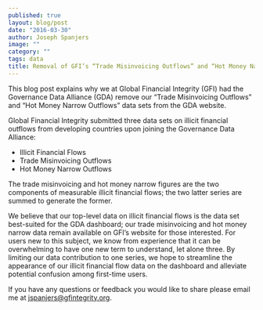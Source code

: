 ```yaml
---
published: true
layout: blog/post
date: "2016-03-30"
author: Joseph Spanjers
image: ""
category: ""
tags: data
title: Removal of GFI’s “Trade Misinvoicing Outflows” and “Hot Money Narrow Outflows” Data Sets
---
```

This blog post explains why we at Global Financial Integrity (GFI) had the Governance Data Alliance (GDA) remove our “Trade Misinvoicing Outflows” and “Hot Money Narrow Outflows” data sets from the GDA website. 


Global Financial Integrity submitted three data sets on illicit financial outflows from developing countries upon joining the Governance Data Alliance:

- Illicit Financial Flows
- Trade Misinvoicing Outflows
- Hot Money Narrow Outflows

The trade misinvoicing and hot money narrow figures are the two components of measurable illicit financial flows; the two latter series are summed to generate the former.

We believe that our top-level data on illicit financial flows is the data set best-suited for the GDA dashboard; our trade misinvoicing and hot money narrow data remain available on GFI’s website for those interested. For users new to this subject, we know from experience that it can be overwhelming to have one new term to understand, let alone three. By limiting our data contribution to one series, we hope to streamline the appearance of our illicit financial flow data on the dashboard and alleviate potential confusion among first-time users. 

If you have any questions or feedback you would like to share please email me at jspanjers@gfintegrity.org.
